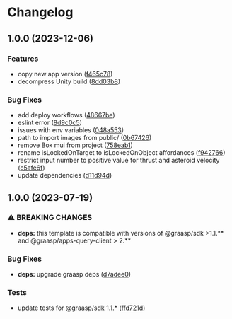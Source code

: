 # Changelog

## 1.0.0 (2023-12-06)


### Features

* copy new app version ([f465c78](https://github.com/graasp/graasp-unity-space-rocket/commit/f465c78ae9e36377fa90ad7fe66a4249b3a1e8de))
* decompress Unity build ([8dd03b8](https://github.com/graasp/graasp-unity-space-rocket/commit/8dd03b821fd55ecc7072b468be2ff0fa36e5cc0d))


### Bug Fixes

* add deploy workflows ([48667be](https://github.com/graasp/graasp-unity-space-rocket/commit/48667be852f07b4aa57254cae63c572282296c37))
* eslint error ([8d9c0c5](https://github.com/graasp/graasp-unity-space-rocket/commit/8d9c0c5893837be34422f1b1ab5038be6b6e332e))
* issues with env variables ([048a553](https://github.com/graasp/graasp-unity-space-rocket/commit/048a553364264d77115757974237b3d23f31ae8f))
* path to import images from public/ ([0b67426](https://github.com/graasp/graasp-unity-space-rocket/commit/0b67426440c9ec61011f131a5f28913aca2e0f94))
* remove Box mui from project ([758eab1](https://github.com/graasp/graasp-unity-space-rocket/commit/758eab182e18db309091f7d1c57c3406092b1393))
* rename isLockedOnTarget to isLockedOnObject affordances ([f942766](https://github.com/graasp/graasp-unity-space-rocket/commit/f94276680094377ef0d9cf3d3491a351c6241bd6))
* restrict input number to positive value for thrust and asteroid velocity ([c5afe6f](https://github.com/graasp/graasp-unity-space-rocket/commit/c5afe6fe10b5a0b2e4d199a09f0777dde95ee7a0))
* update dependencies ([d11d94d](https://github.com/graasp/graasp-unity-space-rocket/commit/d11d94d0af1fb185d6b9c1cb221dd7e67dee6c2e))

## 1.0.0 (2023-07-19)


### ⚠ BREAKING CHANGES

* **deps:** this template is compatible with versions of @graasp/sdk >1.1.** and @graasp/apps-query-client > 2.**

### Bug Fixes

* **deps:** upgrade graasp deps ([d7adee0](https://github.com/graasp/graasp-app-starter-ts-vite/commit/d7adee0a93b72d17620696881c49feb0ba2fa724))


### Tests

* update tests for @graasp/sdk 1.1.* ([ffd721d](https://github.com/graasp/graasp-app-starter-ts-vite/commit/ffd721d01a7c416b2abe35bb2ebb278c336f2968))
